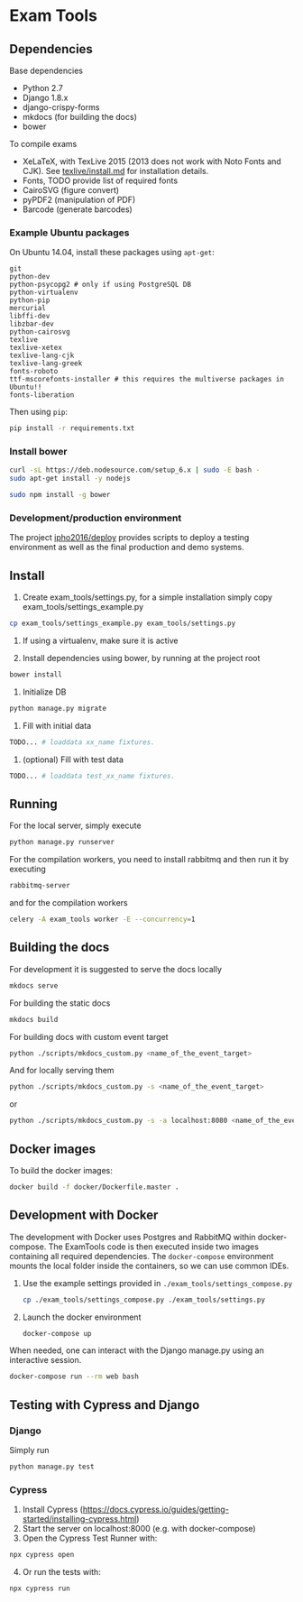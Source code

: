 # Exam Tools

## Dependencies
Base dependencies
* Python 2.7
* Django 1.8.x
* django-crispy-forms
* mkdocs (for building the docs)
* bower

To compile exams
* XeLaTeX, with TexLive 2015 (2013 does not work with Noto Fonts and CJK). See [texlive/install.md](texlive/install.md) for installation details.
* Fonts, TODO provide list of required fonts
* CairoSVG (figure convert)
* pyPDF2 (manipulation of PDF)
* Barcode (generate barcodes)

### Example Ubuntu packages
On Ubuntu 14.04, install these packages using ```apt-get```:
```
git
python-dev
python-psycopg2 # only if using PostgreSQL DB
python-virtualenv
python-pip
mercurial
libffi-dev
libzbar-dev
python-cairosvg
texlive
texlive-xetex
texlive-lang-cjk
texlive-lang-greek
fonts-roboto
ttf-mscorefonts-installer # this requires the multiverse packages in Ubuntu!!
fonts-liberation
```

Then using ```pip```:
```bash
pip install -r requirements.txt
```

### Install bower

```bash
curl -sL https://deb.nodesource.com/setup_6.x | sudo -E bash -
sudo apt-get install -y nodejs

sudo npm install -g bower
```


### Development/production environment
The project [ipho2016/deploy](/ipho2016/deploy) provides scripts to deploy a testing environment as well as the final production and demo systems.


## Install
1. Create exam_tools/settings.py, for a simple installation simply copy exam_tools/settings_example.py
```bash
cp exam_tools/settings_example.py exam_tools/settings.py
```

1. If using a virtualenv, make sure it is active

1. Install dependencies using bower, by running at the project root
```bash
bower install
```

1. Initialize DB
```bash
python manage.py migrate
```

1. Fill with initial data
```bash
TODO... # loaddata xx_name fixtures.
```

1. (optional) Fill with test data
```bash
TODO... # loaddata test_xx_name fixtures.
```

## Running
For the local server, simply execute
```bash
python manage.py runserver
```
For the compilation workers, you need to install rabbitmq and then run it by executing
```bash
rabbitmq-server
```
and for the compilation workers
```bash
celery -A exam_tools worker -E --concurrency=1
```

## Building the docs
For development it is suggested to serve the docs locally
```bash
mkdocs serve
```

For building the static docs
```bash
mkdocs build
```

For building docs with custom event target
```bash
python ./scripts/mkdocs_custom.py <name_of_the_event_target>
```

And for locally serving them
```bash
python ./scripts/mkdocs_custom.py -s <name_of_the_event_target>
```
or
```bash
python ./scripts/mkdocs_custom.py -s -a localhost:8080 <name_of_the_event_target>
```

## Docker images
To build the docker images:

```bash
docker build -f docker/Dockerfile.master .
```

## Development with Docker

The development with Docker uses Postgres and RabbitMQ within docker-compose.
The ExamTools code is then executed inside two images containing all required
dependencies. The `docker-compose` environment mounts the local folder inside
the containers, so we can use common IDEs.


1. Use the example settings provided in `./exam_tools/settings_compose.py`

    ```bash
    cp ./exam_tools/settings_compose.py ./exam_tools/settings.py
    ```

2. Launch the docker environment

    ```bash
    docker-compose up
    ```

When needed, one can interact with the Django manage.py using an interactive
session.

```bash
docker-compose run --rm web bash
```


## Testing with Cypress and Django

### Django 

Simply run 
```bash
python manage.py test
```

### Cypress

1. Install Cypress (https://docs.cypress.io/guides/getting-started/installing-cypress.html)
2. Start the server on localhost:8000 (e.g. with docker-compose)
3. Open the Cypress Test Runner with:
```bash
npx cypress open
```
4. Or run the tests with:
```bash
npx cypress run
```